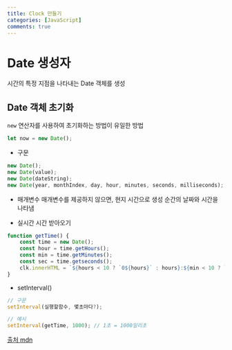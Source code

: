 ```yaml
---
title: Clock 만들기
categories: [JavaScript]
comments: true
---
```


# Date 생성자
시간의 특정 지점을 나타내는 Date 객체를 생성

## Date 객체 초기화
`new` 연산자를 사용하여 초기화하는 방법이 유일한 방법
``` javascript
let now = new Date();
```

- 구문
``` javascript
new Date();
new Date(value);
new Date(dateString);
new Date(year, monthIndex, day, hour, minutes, seconds, milliseconds);
```

- 매개변수
매개변수를 제공하지 않으면, 현지 시간으로 생성 순간의 날짜와 시간을 나타냄

- 실시간 시간 받아오기
``` javascript
function getTime() {
    const time = new Date();
    const hour = time.getHours();
    const min = time.getMinutes();
    const sec = time.getseconds();
    clk.innerHTML = `${hours < 10 ? `0${hours}` : hours}:${min < 10 ? `0${min}` : min}:${sec < 10 ? `0${sec}` : sec}`;
}
```

- setInterval()
``` javascript
// 구문
setInterval(실행할함수, 몇초마다?);

// 예시
setInterval(getTime, 1000); // 1초 = 1000밀리초
```


[출처 mdn](https://developer.mozilla.org/ko/docs/Web/API/DataTransfer/getData)